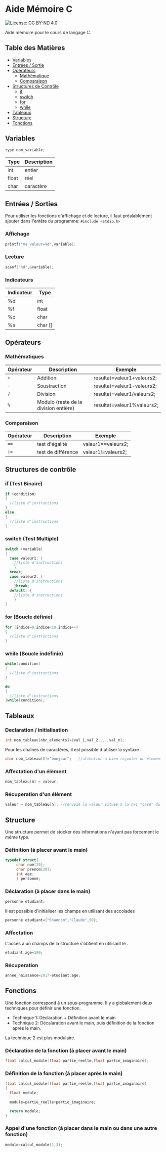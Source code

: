 # Aide Mémoire C

[![License: CC BY-ND 4.0](https://img.shields.io/badge/License-CC%20BY--ND%204.0-lightgrey.svg)](https://creativecommons.org/licenses/by-nd/4.0/)


Aide mémoire pour le cours de langage C.

## Table des Matières

* [Variables](#variables)  
* [Entrées / Sortie](#entrees_sorties)  
* [Opérateurs](#operateurs)
  * [Mathématique](#mathematique) 
  * [Comparaison](#comparaison) 
* [Structures de Contrôle](#structures_controle)
  * [if](#if)
  * [switch](#switch)
  * [for](#for)
  * [while](#while)
* [Tableaux](#tableaux)  
* [Structure](#structure)
* [Fonctions](#fonction)

<a name="variables"/>

## Variables

``` c
type nom_variable;
``` 

Type | Description 
--- | --- 
int | entier
float | réel
char | caractère

<a name="entrees_sorties"/>

## Entrées / Sorties

Pour utiliser les fonctions d'affichage et de lecture, il faut préalablement ajouter dans l'entête du programme: ```#include <stdio.h> ```

### Affichage

``` c
printf("ma valeur=%d",variable);
```

### Lecture

``` c
scanf("%d",&variable);
```

### Indicateurs

Indicateur | Type
--- | ---
%d | int
%f | float
%c | char
%s | char []


<a name="operateurs"/>

## Opérateurs

<a name="mathematique"/>

### Mathématiques

Opérateur | Description | Exemple
--- | --- | ---
```+``` | Addition | resultat=valeur1+valeurs2;
```-``` | Soustraction | resultat=valeur1-valeurs2;
```/``` | Division | resultat=valeur1/valeurs2;
```%``` | Modulo (reste de la division entière) | resultat=valeur1%valeurs2;

<a name="comparison"/>

### Comparaison

Opérateur | Description | Exemple
--- | --- | ---
```==``` | test d'égalité | valeur1==valeurs2;
```!=``` | test de différence | valeur1!=valeurs2;

<a name="structures_controle"/>

## Structures de contrôle

<a name="if"/>

### if (Test Binaire)

``` c
if (condition)
{
  //liste d'instructions
}
else
{
  //liste d'instructions
}
```
<a name="switch"/>

### switch (Test Multiple)

``` c
switch (variable)
{
  case valeur1: {
    //liste d'instructions
    }
  break;
  case valeur2: {
    //liste d'instructions
    }break;
  default: {
    //liste d'instructions
    }
}
```
<a name="for"/>

### for (Boucle définie)

``` c
for (indice=0;indice<10;indice++)
{
  //liste d'instructions
}
```
<a name="while"/>

### while (Boucle indéfinie)

``` c
while(condition)
{
  //liste d'instructions
}
```

``` c
do
{
  //liste d'instructions
}while(condition);
```

<a name="tableaux"/>

## Tableaux

### Declaration / initialisation

``` c
int nom_tableau[nbr_elements]={val_1,val_2,...,val_n};
```

Pour les chaînes de caractères, il est possible d'utiliser la syntaxe

``` c
char nom_tableau[8]="bonjour";   //attention à bien rajouter un element en plus pour stocker le \0
```


### Affectation d'un élèment

``` c
nom_tableau[n] = valeur;
```

### Récuperation d'un élèment

``` c
valeur = nom_tableau[n]; //renvoie la valeur situee a la n+1 "case" du tableau
```

<a name="structure"/>

## Structure

Une structure permet de stocker des informations n'ayant pas forcement le même type.

### Définition (à placer avant le main)

``` c
typedef struct{
     char nom[20];
     char prenom[20];
     int age;
     } personne;
 ```
 
 ### Déclaration (à placer dans le main)
 
 ``` c
 personne etudiant;
 ```
 
 Il est possible d'initialiser les champs en utilisant des accolades
 
  ``` c
 personne etudiant={"Shannon","Claude",50};
 ```
 
 ### Affectation

L'accès à un champs de la structure s'obtient en utilisant le .

``` c
etudiant.age=100;
```

### Récuperation

``` c
annee_naissance=2017-etudiant.age;
```

 ## Fonctions
 
 Une fonction correspond à un sous-programme. Il y a globalement deux techniques pour définir une fonction.
 
 * Technique 1: Déclaration + Définition avant le main
 * Technique 2: Décalaration avant le main, puis définition de la fonction après le main.
 
 La technique 2 est plus modulaire.
 
 ### Déclaration de la fonction (à placer avant le main)
 
 ``` c
 float calcul_module(float partie_reelle,float partie_imaginaire);
 ```
 
 ### Définition de la fonction (à placer après le main)
 
  ``` c
 float calcul_module(float partie_reelle,float partie_imaginaire)
 {
    float module;
    
    module=partie_reelle+partie_imaginaire;
 
    return module;
 }
 ```
  
 ### Appel d'une fonction (à placer dans le main ou dans une autre fonction)

  ``` c
  module=calcul_module(1,3);
   ```
  

